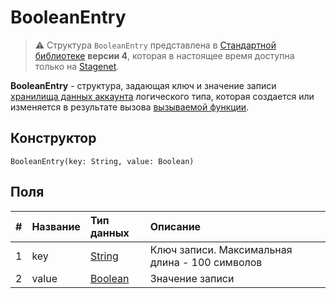 # BooleanEntry

> :warning: Структура `BooleanEntry` представлена в [Стандартной библиотеке](/ru/ride/script/standard-library) **версии 4**, которая в настоящее время доступна только на [Stagenet](/ru/blockchain/blockchain-network/stage-network).

**BooleanEntry** - cтруктура, задающая ключ и значение записи [хранилища данных аккаунта](/ru/blockchain/account/account-data-storage) логического типа, которая создается или изменяется в результате вызова [вызываемой функции](/ru/ride/functions/callable-function).

## Конструктор

```ride
BooleanEntry(key: String, value: Boolean)
```

## Поля

|   #   | Название | Тип данных | Описание |
| :--- | :--- | :--- | :--- |
| 1 | key | [String](/ru/ride/data-types/string) | Ключ записи. Максимальная длина - 100 символов |
| 2 | value| [Boolean](/ru/ride/data-types/boolean) | Значение записи |
